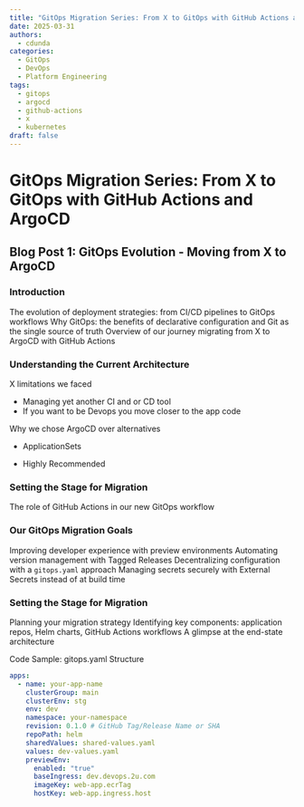 ```yaml
---
title: "GitOps Migration Series: From X to GitOps with GitHub Actions and ArgoCD"
date: 2025-03-31
authors:
  - cdunda
categories:
  - GitOps
  - DevOps
  - Platform Engineering
tags:
  - gitops
  - argocd
  - github-actions
  - x
  - kubernetes
draft: false
---
```


# GitOps Migration Series: From X to GitOps with GitHub Actions and ArgoCD

## Blog Post 1: GitOps Evolution - Moving from X to ArgoCD

### Introduction

The evolution of deployment strategies: from CI/CD pipelines to GitOps workflows
Why GitOps: the benefits of declarative configuration and Git as the single source of truth
Overview of our journey migrating from X to ArgoCD with GitHub Actions

<!-- more -->

### Understanding the Current Architecture

X limitations we faced

- Managing yet another CI and or CD tool
- If you want to be Devops you move closer to the app code

Why we chose ArgoCD over alternatives

- ApplicationSets

- Highly Recommended

### Setting the Stage for Migration

The role of GitHub Actions in our new GitOps workflow

### Our GitOps Migration Goals

Improving developer experience with preview environments
Automating version management with Tagged Releases
Decentralizing configuration with a `gitops.yaml` approach
Managing secrets securely with External Secrets instead of at build time

### Setting the Stage for Migration

Planning your migration strategy
Identifying key components: application repos, Helm charts, GitHub Actions workflows
A glimpse at the end-state architecture

Code Sample: gitops.yaml Structure

```yaml
apps:
  - name: your-app-name
    clusterGroup: main
    clusterEnv: stg
    env: dev
    namespace: your-namespace
    revision: 0.1.0 # GitHub Tag/Release Name or SHA
    repoPath: helm
    sharedValues: shared-values.yaml
    values: dev-values.yaml
    previewEnv:
      enabled: "true"
      baseIngress: dev.devops.2u.com
      imageKey: web-app.ecrTag
      hostKey: web-app.ingress.host
```
